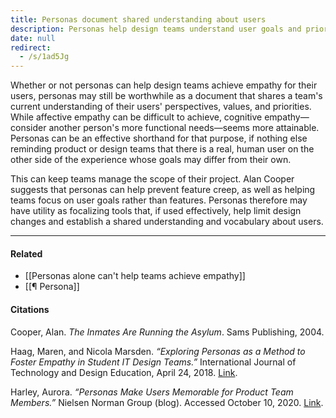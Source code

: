 ```yaml
---
title: Personas document shared understanding about users
description: Personas help design teams understand user goals and priorities, prevent feature creep, and create shared empathy by focusing on real users’ needs throughout the product development process.
date: null
redirect:
  - /s/1ad5Jg
---
```


Whether or not personas can help design teams achieve empathy for their users, personas may still be worthwhile as a document that shares a team's current understanding of their users' perspectives, values, and priorities. While affective empathy can be difficult to achieve, cognitive empathy—consider another person's more functional needs—seems more attainable. Personas can be an effective shorthand for that purpose, if nothing else reminding product or design teams that there is a real, human user on the other side of the experience whose goals may differ from their own.

This can keep teams manage the scope of their project. Alan Cooper suggests that personas can help prevent feature creep, as well as helping teams focus on user goals rather than features. Personas therefore may have utility as focalizing tools that, if used effectively, help limit design changes and establish a shared understanding and vocabulary about users.

---

#### Related

- [[Personas alone can't help teams achieve empathy]]
- [[¶ Persona]]

#### Citations

Cooper, Alan. _The Inmates Are Running the Asylum_. Sams Publishing, 2004.

Haag, Maren, and Nicola Marsden. _“Exploring Personas as a Method to Foster Empathy in Student IT Design Teams.”_ International Journal of Technology and Design Education, April 24, 2018. [Link](https://doi.org/10.1007/s10798-018-9452-5).

Harley, Aurora. _“Personas Make Users Memorable for Product Team Members.”_ Nielsen Norman Group (blog). Accessed October 10, 2020. [Link](https://www.nngroup.com/articles/persona/).
